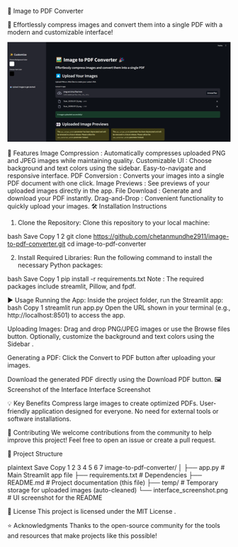 
🌈 Image to PDF Converter 

📄 Effortlessly compress images and convert them into a single PDF with a modern and customizable interface!

![Image to PDF Converter Interface](./interface_screenshot.png)

🚀 Features
Image Compression :
Automatically compresses uploaded PNG and JPEG images while maintaining quality.
Customizable UI :
Choose background and text colors using the sidebar.
Easy-to-navigate and responsive interface.
PDF Conversion :
Converts your images into a single PDF document with one click.
Image Previews :
See previews of your uploaded images directly in the app.
File Download :
Generate and download your PDF instantly.
Drag-and-Drop :
Convenient functionality to quickly upload your images.
🛠️ Installation Instructions
1. Clone the Repository:
Clone this repository to your local machine:

bash
Save
Copy
1
2
git clone https://github.com/chetanmundhe2911/image-to-pdf-converter.git
cd image-to-pdf-converter

2. Install Required Libraries:
Run the following command to install the necessary Python packages:

bash
Save
Copy
1
pip install -r requirements.txt
Note : The required packages include streamlit, Pillow, and fpdf. 

▶️ Usage
Running the App:
Inside the project folder, run the Streamlit app:
bash
Copy
1
streamlit run app.py
Open the URL shown in your terminal (e.g., http://localhost:8501) to access the app.

Uploading Images:
Drag and drop PNG/JPEG images or use the Browse files button.
Optionally, customize the background and text colors using the Sidebar .

Generating a PDF:
Click the Convert to PDF button after uploading your images.

Download the generated PDF directly using the Download PDF button.
🖼️ Screenshot of the Interface
Interface Screenshot

💡 Key Benefits
Compress large images to create optimized PDFs.
User-friendly application designed for everyone.
No need for external tools or software installations.

🙌 Contributing
We welcome contributions from the community to help improve this project! Feel free to open an issue or create a pull request.

📂 Project Structure

  plaintext
  Save
  Copy
  1
  2
  3
  4
  5
  6
  7
  image-to-pdf-converter/
  │
  ├── app.py                     # Main Streamlit app file
  ├── requirements.txt           # Dependencies
  ├── README.md                  # Project documentation (this file)
  ├── temp/                      # Temporary storage for uploaded images (auto-cleaned)
  └── interface_screenshot.png   # UI screenshot for the README

📄 License
This project is licensed under the MIT License .

⭐ Acknowledgments
Thanks to the open-source community for the tools and resources that make projects like this possible!
